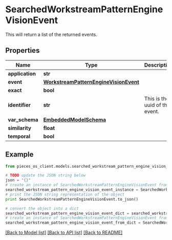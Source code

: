 # SearchedWorkstreamPatternEngineVisionEvent

This will return a list of the returned events.

## Properties
Name | Type | Description | Notes
------------ | ------------- | ------------- | -------------
**application** | **str** |  | [optional] 
**event** | [**WorkstreamPatternEngineVisionEvent**](WorkstreamPatternEngineVisionEvent.md) |  | [optional] 
**exact** | **bool** |  | [optional] 
**identifier** | **str** | This is the uuid of the event. | 
**var_schema** | [**EmbeddedModelSchema**](EmbeddedModelSchema.md) |  | [optional] 
**similarity** | **float** |  | [optional] 
**temporal** | **bool** |  | [optional] 

## Example

```python
from pieces_os_client.models.searched_workstream_pattern_engine_vision_event import SearchedWorkstreamPatternEngineVisionEvent

# TODO update the JSON string below
json = "{}"
# create an instance of SearchedWorkstreamPatternEngineVisionEvent from a JSON string
searched_workstream_pattern_engine_vision_event_instance = SearchedWorkstreamPatternEngineVisionEvent.from_json(json)
# print the JSON string representation of the object
print SearchedWorkstreamPatternEngineVisionEvent.to_json()

# convert the object into a dict
searched_workstream_pattern_engine_vision_event_dict = searched_workstream_pattern_engine_vision_event_instance.to_dict()
# create an instance of SearchedWorkstreamPatternEngineVisionEvent from a dict
searched_workstream_pattern_engine_vision_event_from_dict = SearchedWorkstreamPatternEngineVisionEvent.from_dict(searched_workstream_pattern_engine_vision_event_dict)
```
[[Back to Model list]](../README.md#documentation-for-models) [[Back to API list]](../README.md#documentation-for-api-endpoints) [[Back to README]](../README.md)


